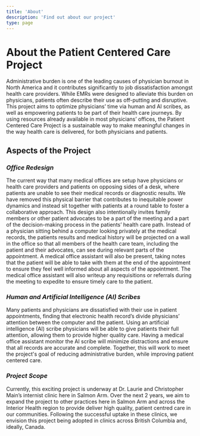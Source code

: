 ```yaml
---
title: 'About'
description: 'Find out about our project'
type: page
---
```

# About the Patient Centered Care Project
Administrative burden is one of the leading causes of physician burnout in North America and it contributes significantly to job  dissatisfaction amongst health care providers. While EMRs were designed to alleviate this burden on physicians, patients often describe their use as off-putting and disruptive.
This project aims to optimize physicians’ time via human and AI scribes, as well as empowering patients to be part of their health care journeys. By using resources already available in most physicians’ offices, the Patient Centered Care Project is a sustainable way to make meaningful changes in the way health care is delivered, for both physicians and patients.

## Aspects of the Project
### *Office Redesign*
The current way that many medical offices are setup have physicians or health care providers and patients on opposing sides of a desk, where patients are unable to see their medical records or diagnostic results. We have removed this physical barrier that contributes to inequitable power dynamics and instead sit together with patients at a round table to foster a collaborative approach. This design also intentionally invites family members or other patient advocates to be a part of the meeting and a part of the decision-making process in the patients’ health care path. Instead of a physician sitting behind a computer looking privately at the medical records, the patients results and medical history will be projected on a wall in the office so that all members of the health care team, including the patient and their advocates, can see during relevant parts of the appointment. A medical office assistant will also be present, taking notes that the patient will be able to take with them at the end of the appointment to ensure they feel well informed about all aspects of the appointment. The medical office assistant will also writeup any requisitions or referrals during the meeting to expedite to ensure timely care to the patient.
 
### *Human and Artificial Intelligence (AI) Scribes*
Many patients and physicians are dissatisfied with their use in patient appointments, finding that electronic health record’s divide physicians’ attention between the computer and the patient. Using an artificial intelligence (AI) scribe physicians will be able to give patients their full attention, allowing them to provide higher quality care. Having a medical office assistant monitor the AI scribe will minimize distractions and ensure that all records are accurate and complete. Together, this will work to meet the project's goal of reducing administrative burden, while improving patient centered care.
 
### *Project Scope*
Currently, this exciting project is underway at Dr. Laurie and Christopher Main’s internist clinic here in Salmon Arm. Over the next 2 years, we aim to expand the project to other practices here in Salmon Arm and across the Interior Health region to provide deliver high quality, patient centred care in our communities. Following the successful uptake in these clinics, we envision this project being adopted in clinics across British Columbia and, ideally, Canada.




